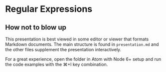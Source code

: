 # Regular Expressions
## How not to blow up

This presentation is best viewed in some editor or viewer that formats Markdown documents. The main structure is found in `presentation.md` and the other files supplement the presentation interactively.

For a great experience, open the folder in Atom with Node 6+ setup and run the code examples with the ⌘+I key combination.
